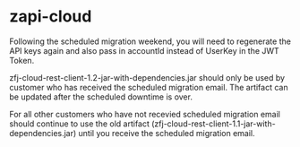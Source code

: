 # zapi-cloud

Following the scheduled migration weekend, you will need to regenerate the API keys again and also pass in accountId instead of UserKey in the JWT Token. <br/>

zfj-cloud-rest-client-1.2-jar-with-dependencies.jar should only be used by customer who has received the scheduled migration email. The artifact can be updated after the scheduled downtime is over.


For all other customers who have not recevied scheduled migration email should continue to use the old artifact (zfj-cloud-rest-client-1.1-jar-with-dependencies.jar) until you receive the scheduled migration email.   
